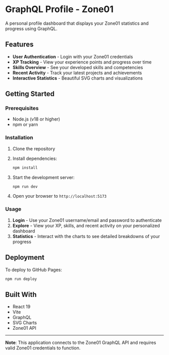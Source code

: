 # GraphQL Profile - Zone01

A personal profile dashboard that displays your Zone01 statistics and progress using GraphQL.

## Features

- **User Authentication** - Login with your Zone01 credentials
- **XP Tracking** - View your experience points and progress over time
- **Skills Overview** - See your developed skills and competencies
- **Recent Activity** - Track your latest projects and achievements
- **Interactive Statistics** - Beautiful SVG charts and visualizations

## Getting Started

### Prerequisites

- Node.js (v18 or higher)
- npm or yarn

### Installation

1. Clone the repository
2. Install dependencies:
   ```bash
   npm install
   ```

3. Start the development server:
   ```bash
   npm run dev
   ```

4. Open your browser to `http://localhost:5173`

### Usage

1. **Login** - Use your Zone01 username/email and password to authenticate
2. **Explore** - View your XP, skills, and recent activity on your personalized dashboard
3. **Statistics** - Interact with the charts to see detailed breakdowns of your progress

## Deployment

To deploy to GitHub Pages:

```bash
npm run deploy
```

## Built With

- React 19
- Vite
- GraphQL
- SVG Charts
- Zone01 API

---

**Note**: This application connects to the Zone01 GraphQL API and requires valid Zone01 credentials to function.
